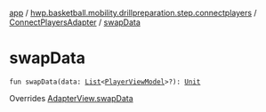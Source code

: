 [app](../../index.md) / [hwp.basketball.mobility.drillpreparation.step.connectplayers](../index.md) / [ConnectPlayersAdapter](index.md) / [swapData](.)

# swapData

`fun swapData(data: `[`List`](https://kotlinlang.org/api/latest/jvm/stdlib/kotlin.collections/-list/index.html)`<`[`PlayerViewModel`](../../hwp.basketball.mobility.entitiy.player/-player-view-model/index.md)`>?): `[`Unit`](https://kotlinlang.org/api/latest/jvm/stdlib/kotlin/-unit/index.html)

Overrides [AdapterView.swapData](../-connect-players-contract/-adapter-view/swap-data.md)


